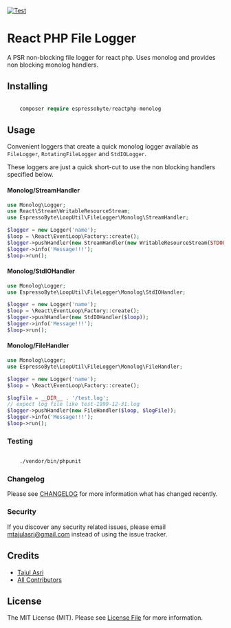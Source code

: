 [![Test](https://github.com/tajulasri/reactphp-monolog/actions/workflows/test.yml/badge.svg)](https://github.com/tajulasri/reactphp-monolog/actions/workflows/test.yml)

# React PHP File Logger

A PSR non-blocking file logger for react php. Uses monolog and provides non blocking monolog handlers.

## Installing

```php
   
    composer require espressobyte/reactphp-monolog

```

## Usage

Convenient loggers that create a quick monolog logger available as `FileLogger`, `RotatingFileLogger` and `StdIOLogger`.

These loggers are just a quick short-cut to use the non blocking handlers specified below.

#### Monolog/StreamHandler

```php
use Monolog\Logger;
use React\Stream\WritableResourceStream;
use EspressoByte\LoopUtil\FileLogger\Monolog\StreamHandler;

$logger = new Logger('name');
$loop = \React\EventLoop\Factory::create();
$logger->pushHandler(new StreamHandler(new WritableResourceStream(STDOUT, $loop)));
$logger->info('Message!!!');
$loop->run();
```

#### Monolog/StdIOHandler

```php
use Monolog\Logger;
use EspressoByte\LoopUtil\FileLogger\Monolog\StdIOHandler;

$logger = new Logger('name');
$loop = \React\EventLoop\Factory::create();
$logger->pushHandler(new StdIOHandler($loop));
$logger->info('Message!!!');
$loop->run();
```

#### Monolog/FileHandler

```php
use Monolog\Logger;
use EspressoByte\LoopUtil\FileLogger\Monolog\FileHandler;

$logger = new Logger('name');
$loop = \React\EventLoop\Factory::create();

$logFile = __DIR__ . '/test.log';
// expect log file like test-1999-12-31.log 
$logger->pushHandler(new FileHandler($loop, $logFile));
$logger->info('Message!!!');
$loop->run();
```

### Testing

```bash

    ./vendor/bin/phpunit

```

### Changelog

Please see [CHANGELOG](CHANGELOG.md) for more information what has changed recently.


### Security

If you discover any security related issues, please email mtajulasri@gmail.com instead of using the issue tracker.

## Credits

-   [Tajul Asri](https://github.com/tajulasri)
-   [All Contributors](../../contributors)

## License

The MIT License (MIT). Please see [License File](LICENSE.md) for more information.

